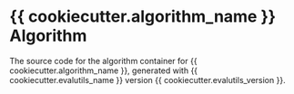 # {{ cookiecutter.algorithm_name }} Algorithm

The source code for the algorithm container for
{{ cookiecutter.algorithm_name }}, generated with
{{ cookiecutter.evalutils_name }} version {{ cookiecutter.evalutils_version }}.

